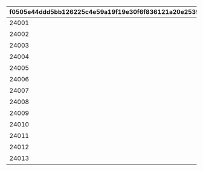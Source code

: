 |f0505e44ddd5bb126225c4e59a19f19e30f6f836121a20e2539699e19d343d24|6fb6afb0830805af28dacffee59a4df0d9aa781fbb04e41beadac215d7581629|44633006b8d278855bb0566ffcfbc98cdc1d0a2aec2255e9351dc3f1b1f96ec0|5a05dfb03ca0f2866d01d44a3d5980d23f7fd7728d86732363eba8c42280c395|59bc924ea98ac1af9da0055d37b7cb8e14bad6cf88602412ceec23ad2339ed0f|6c6c06d8aa40df01aa7922a14b75bd99cb973b27ce9e4a8791a4632e12b5cce0|572314509f58411fce6bae567a8e925e682d99d6600f3d44b049f107ce0dbd09|1ac7a9d78200722e031022d4cc5369e4f57e4f2b55977f16ebe699b2e167fcbc|cfeca2fe272494553f5ed5f122c0d047a76c807d5b38ec9814a6b8d02679a679|fcddf8d828851f6928e1d85926a37aab5f3262baa8c57283ff98d512744fff7c|f59de92cc94aba846a04b83174efbfbc1830f3861721574860d655ae887bacbb|a14c735519758c5560e7e4aac59aab30e1e4571513d1d64007231a7f54c55f38|64e8acfcf3918d4a28bf132b7f3e65db632732eb6f434b8c6e0c69cab7b02922|18e96c47d3f08f143810743e2f2d58088e1367d0666d49f35b1105933707119e|
| --- | --- | --- | --- | --- | --- | --- | --- | --- | --- | --- | --- | --- | --- |
|24001|24|102601|1|铃|我该出手的时候\n也是会出手的！|0|2022/04/30 11:00:00|2099/12/31 23:59:59|0|0|0|1|10040|
|24002|24|102601|1|铃|呼……\n这样一来我的工作\n就结束了。|1|2022/04/30 11:00:00|2099/12/31 23:59:59|0|0|0|1|10040|
|24003|24|102601|1|铃|结束了结束了。\n就算只有一个人，\n也是能做到的呢。|2|2022/04/30 11:00:00|2099/12/31 23:59:59|0|0|0|1|10040|
|24004|24|102601|2|铃|太好了！\n这样一来\n就能偷懒了……|3|2022/04/30 11:00:00|2099/12/31 23:59:59|0|0|0|2|10040|
|24005|24|102601|1|铃|想要奶酪的话，\n就好好工作\n用钱来买吧。|4|2022/04/30 11:00:00|2099/12/31 23:59:59|0|0|0|1|10040|
|24006|24|102601|2|铃|知道和我为敌\n有多可怕\n了吧！|5|2022/04/30 11:00:00|2099/12/31 23:59:59|0|0|0|2|10040|
|24007|24|102601|2|铃|没想到\n我也挺能干的嘛？|6|2022/04/30 11:00:00|2099/12/31 23:59:59|0|0|0|2|10040|
|24008|24|102601|4|铃|好累……\n老鼠逃得\n也太快了……|7|2022/04/30 11:00:00|2099/12/31 23:59:59|0|0|0|4|10040|
|24009|24|102601|4|铃|这样下去，\n要被真阳阳\n骂了。|8|2022/04/30 11:00:00|2099/12/31 23:59:59|0|0|0|4|10040|
|24010|24|102601|4|铃|我明明\n有认真做的……\n不甘心～|9|2022/04/30 11:00:00|2099/12/31 23:59:59|0|0|0|4|10040|
|24011|24|102601|4|铃|失败了……\n没想到老鼠\n竟然这么棘手。|10|2022/04/30 11:00:00|2099/12/31 23:59:59|0|0|0|4|10040|
|24012|24|102601|4|铃|可恶～\n竟然敢偷\n我的奶酪！|11|2022/04/30 11:00:00|2099/12/31 23:59:59|0|0|0|4|10040|
|24013|24|102601|4|铃|好累……\n但是这次一定\n要保护成功……|12|2022/04/30 11:00:00|2099/12/31 23:59:59|0|0|1.81|1|10040|